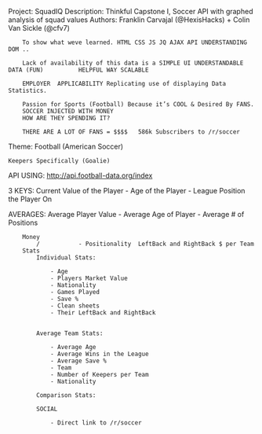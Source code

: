 Project: SquadIQ 
Description: Thinkful Capstone I, Soccer API with graphed analysis of squad values
Authors: Franklin Carvajal (@HexisHacks) + Colin Van Sickle (@cfv7)



		
		To show what weve learned. HTML CSS JS JQ AJAX API UNDERSTANDING DOM ..

		Lack of availability of this data is a SIMPLE UI UNDERSTANDABLE DATA (FUN) 			HELPFUL WAY SCALABLE

		EMPLOYER  APPLICABILITY Replicating use of displaying Data Statistics.

		Passion for Sports (Football) Because it’s COOL & Desired By FANS.
		SOCCER INJECTED WITH MONEY
		HOW ARE THEY SPENDING IT?
		
		THERE ARE A LOT OF FANS = $$$$   586k Subscribers to /r/soccer 

Theme: Football (American Soccer)

	Keepers Specifically (Goalie)

API USING: http://api.football-data.org/index

3 KEYS:  Current Value of the Player - Age of the Player - League Position the Player On

AVERAGES: Average Player Value - Average Age of Player - Average # of Positions

		Money
			/			- Positionality  LeftBack and RightBack $ per Team
		Stats
			Individual Stats:

				- Age
				- Players Market Value
				- Nationality
				- Games Played
				- Save %
				- Clean sheets
				- Their LeftBack and RightBack
					
				
			Average Team Stats:
					
				- Average Age
				- Average Wins in the League
				- Average Save %
				- Team 
				- Number of Keepers per Team
				- Nationality
			
			Comparison Stats:

			SOCIAL 

				- Direct link to /r/soccer

